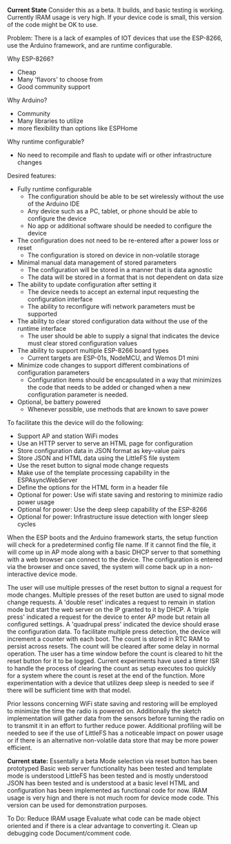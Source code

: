 **Current State**
Consider this as a beta.
It builds, and basic testing is working.
Currently IRAM usage is very high. If your device code is small, this version of the code might be OK to use. 


Problem: There is a lack of examples of IOT devices that use the ESP-8266, use the Arduino framework, and are runtime configurable.

Why ESP-8266?
  - Cheap
  - Many 'flavors' to choose from
  - Good community support
  
Why Arduino?
  - Community
  - Many libraries to utilize
  - more flexibility than options like ESPHome
  
Why runtime configurable?
  - No need to recompile and flash to update wifi or other infrastructure changes
  
Desired features:
  - Fully runtime configurable
    - The configuration should be able to be set wirelessly without the use of the Arduino IDE
    - Any device such as a PC, tablet, or phone should be able to configure the device
    - No app or additional software should be needed to configure the device
  - The configuration does not need to be re-entered after a power loss or reset
    - The configuration is stored on device in non-volatile storage
  - Minimal manual data management of stored parameters
    - The configuration will be stored in a manner that is data agnostic
    - The data will be stored in a format that is not dependent on data size
  - The ability to update configuration after setting it
    - The device needs to accept an external input requesting the configuration interface
    - The ability to reconfigure wifi network parameters must be supported
  - The ability to clear stored configuration data without the use of the runtime interface
    - The user should be able to supply a signal that indicates the device must clear stored configuration values
  - The ability to support multiple ESP-8266 board types
    - Current targets are ESP-01s, NodeMCU, and Wemos D1 mini
  - Minimize code changes to support different combinations of configuration parameters
    - Configuration items should be encapsulated in a way that minimizes the code that needs to be added or changed when a new configuration parameter is needed.
  - Optional, be battery powered
    - Whenever possible, use methods that are known to save power
    
To facilitate this the device will do the following:
  - Support AP and station WiFi modes
  - Use an HTTP server to serve an HTML page for configuration
  - Store configuration data in JSON format as key-value pairs
  - Store JSON and HTML data using the LittleFS file system
  - Use the reset button to signal mode change requests
  - Make use of the template processing capability in the ESPAsyncWebServer
  - Define the options for the HTML form in a header file
  - Optional for power: Use wifi state saving and restoring to minimize radio power usage
  - Optional for power: Use the deep sleep capability of the ESP-8266
  - Optional for power: Infrastructure issue detection with longer sleep cycles
    
    

When the ESP boots and the Arduino framework starts, the setup function will check for a predetermined config file name. 
If it cannot find the file, it will come up in AP mode along with a basic DHCP server to that something with a web browser can connect to the device.
The configuration is entered via the browser and once saved, the system will come back up in a non-interactive device mode. 

The user will use multiple presses of the reset button to signal a request for mode changes.
Multiple presses of the reset button are used to signal mode change requests. 
A 'double reset' indicates a request to remain in station mode but start the web server on the IP granted to it by DHCP.
A 'triple press' indicated a request for the device to enter AP mode but retain all configured settings.
A 'quadrupal press' indicated the device should erase the configuration data.
To facilitate multiple press detection, the device will increment a counter with each boot. The count is stored in RTC RAM to persist across resets.
The count will be cleared after some delay in normal operation. The user has a time window before the count is cleared to hit the reset button for it to be logged.
Current experiments have used a timer ISR to handle the process of clearing the count as setup executes too quickly for a system where the count is reset at the end of the function.
More experimentation with a device that utilizes deep sleep is needed to see if there will be sufficient time with that model. 

Prior lessons concerning WiFi state saving and restoring will be employed to minimize the time the radio is powered on. 
Additionally the sketch implementation will gather data from the sensors before turning the radio on to transmit it in an effort to further reduce power.
Additional profiling will be needed to see if the use of LittleFS has a noticeable impact on power usage or if there is an alternative non-volatile data store that may be more power efficient.

**Current state:**
Essentally a beta
Mode selection via reset button has been prototyped
Basic web server functionality has been tested and template mode is understood
LittleFS has been tested and is mostly understood
JSON has been tested and is understood at a basic level
HTML and configuration has been implemented as functional code for now.
IRAM usage is very hign and there is not much room for device mode code.
This version can be used for demonstration purposes.

To Do:
Reduce IRAM usage
Evaluate what code can be made object oriented and if there is a clear advantage to converting it.
Clean up debugging code
Document/comment code.